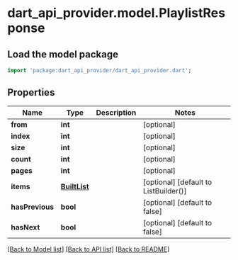 # dart_api_provider.model.PlaylistResponse

## Load the model package
```dart
import 'package:dart_api_provider/dart_api_provider.dart';
```

## Properties
Name | Type | Description | Notes
------------ | ------------- | ------------- | -------------
**from** | **int** |  | [optional] 
**index** | **int** |  | [optional] 
**size** | **int** |  | [optional] 
**count** | **int** |  | [optional] 
**pages** | **int** |  | [optional] 
**items** | [**BuiltList<PlaylistModel>**](PlaylistModel.md) |  | [optional] [default to ListBuilder()]
**hasPrevious** | **bool** |  | [optional] [default to false]
**hasNext** | **bool** |  | [optional] [default to false]

[[Back to Model list]](../README.md#documentation-for-models) [[Back to API list]](../README.md#documentation-for-api-endpoints) [[Back to README]](../README.md)


